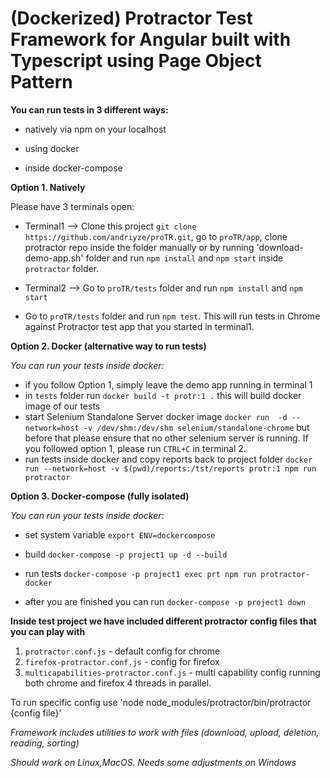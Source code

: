 # (Dockerized) Protractor Test Framework for Angular built with Typescript using Page Object Pattern 


**You can run tests in 3 different ways:**

- natively via npm on your localhost

- using docker

- inside docker-compose


**Option 1. Natively**

Please have 3 terminals open:
- Terminal1 --> Clone this project ```git clone https://github.com/andriyze/proTR.git```, go to ```proTR/app```, clone protractor repo inside the folder manually or by running 'download-demo-app.sh' folder and run ```npm install``` and ```npm start``` inside ```protractor``` folder.

- Terminal2 --> Go to ```proTR/tests``` folder and run ```npm install``` and ```npm start```

- Go to ```proTR/tests``` folder and run ```npm test```. This will run tests in Chrome against Protractor test app that you started in terminal1.

**Option 2. Docker (alternative way to run tests)**

*You can run your tests inside docker:* 
- if you follow Option 1, simply leave the demo app running in terminal 1
- in ```tests``` folder run ```docker build -t protr:1 .``` this will build docker image of our tests
- start Selenium Standalone Server docker image ```docker run  -d --network=host -v /dev/shm:/dev/shm selenium/standalone-chrome``` but before that please ensure that no other selenium server is running. If you followed option 1, please run ```CTRL+C``` in terminal 2.
- run tests inside docker and copy reports back to project folder ```docker run --network=host -v $(pwd)/reports:/tst/reports protr:1 npm run protractor```

**Option 3. Docker-compose (fully isolated)**

*You can run your tests inside docker:* 
- set system variable ```export ENV=dockercompose```

- build ```docker-compose -p project1 up -d --build```

- run tests ```docker-compose -p project1 exec prt npm run protractor-docker``` 

- after you are finished you can run ```docker-compose -p project1 down```


**Inside test project we have included different protractor config files that you can play with**
1. ```protractor.conf.js``` - default config for chrome
2. ```firefox-protractor.conf.js``` - config for firefox
3. ```multicapabilities-protractor.conf.js``` - multi capability config running both chrome and firefox 4 threads in parallel.

To run specific config use 'node node_modules/protractor/bin/protractor {config file}'

*Framework includes utilities to work with files (download, upload, deletion, reading, sorting)*

*Should work on Linux,MacOS. Needs some adjustments on Windows*
